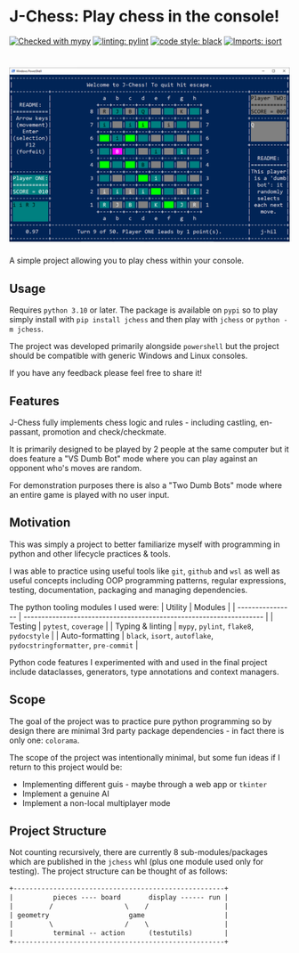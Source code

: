 # J-Chess: Play chess in the console!

[![Checked with mypy](http://www.mypy-lang.org/static/mypy_badge.svg)](http://mypy-lang.org/)
[![linting: pylint](https://img.shields.io/badge/linting-pylint-yellowgreen)](https://github.com/PyCQA/pylint)
[![code style: black](https://img.shields.io/badge/code%20style-black-000000.svg)](https://github.com/ambv/black)
[![Imports: isort](https://img.shields.io/badge/%20imports-isort-%231674b1?style=flat&labelColor=ef8336)](https://pycqa.github.io/isort/)


<h1 align="center">
<img src="image.png" width="900">
</h1>

A simple project allowing you to play chess within your console.

## Usage

Requires `python 3.10`
or later. The package is available on `pypi` so to play simply install with
`pip install jchess` and then play with `jchess` or `python -m jchess`.

The project was developed primarily alongside `powershell` but the project should be
compatible with generic Windows and Linux consoles.

If you have any feedback please feel free to share it!

## Features

J-Chess fully implements chess logic and rules - including castling, en-passant, promotion and check/checkmate.

It is primarily designed to be played by 2 people at the same computer but it does
feature a "VS Dumb Bot" mode where you can play against an opponent who's moves are
random.

For demonstration purposes there is also a "Two Dumb Bots" mode where an entire game is
played with no user input.


## Motivation

This was simply a project to better familiarize myself with programming in python and
other lifecycle practices & tools.

I was able to practice using useful tools like `git`, `github` and `wsl` as well as
useful concepts including OOP programming patterns, regular expressions, testing,
documentation, packaging and managing dependencies.

The python tooling modules I used were:
| Utility          | Modules                                                             |
| ---------------- | ------------------------------------------------------------------- |
| Testing          | `pytest`, `coverage`                                                |
| Typing & linting | `mypy`, `pylint`, `flake8`, `pydocstyle`                            |
| Auto-formatting  | `black`, `isort`, `autoflake`, `pydocstringformatter`, `pre-commit` |

Python code features I experimented with and used in the final project include
dataclasses, generators, type annotations and context managers.

## Scope

The goal of the project was to practice pure python programming so by design there are
minimal 3rd party package dependencies - in fact there is only one: `colorama`.

The scope of the project was intentionally minimal, but some fun ideas if I return to
this project would be:
* Implementing different guis - maybe through a web app or `tkinter`
* Implement a genuine AI
* Implement a non-local multiplayer mode


## Project Structure

Not counting recursively, there are currently 8 sub-modules/packages which are
published in the `jchess` whl (plus one module used only for testing). The project
structure can be thought of as follows:

```
+-----------------------------------------------------+
|          pieces ---- board       display ------ run |
|         /                  \    /                   |
| geometry                    game                    |
|         \                  /    \                   |
|          terminal -- action      (testutils)        |
+-----------------------------------------------------+
```
